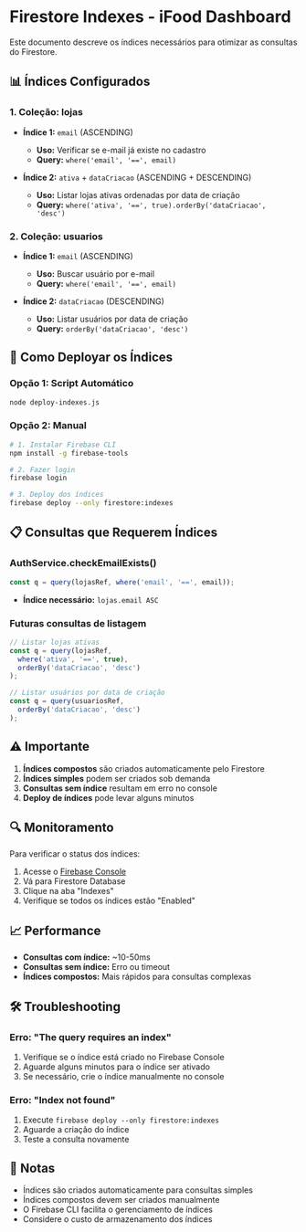 # Firestore Indexes - iFood Dashboard

Este documento descreve os índices necessários para otimizar as consultas do Firestore.

## 📊 Índices Configurados

### 1. **Coleção: lojas**
- **Índice 1:** `email` (ASCENDING)
  - **Uso:** Verificar se e-mail já existe no cadastro
  - **Query:** `where('email', '==', email)`

- **Índice 2:** `ativa` + `dataCriacao` (ASCENDING + DESCENDING)
  - **Uso:** Listar lojas ativas ordenadas por data de criação
  - **Query:** `where('ativa', '==', true).orderBy('dataCriacao', 'desc')`

### 2. **Coleção: usuarios**
- **Índice 1:** `email` (ASCENDING)
  - **Uso:** Buscar usuário por e-mail
  - **Query:** `where('email', '==', email)`

- **Índice 2:** `dataCriacao` (DESCENDING)
  - **Uso:** Listar usuários por data de criação
  - **Query:** `orderBy('dataCriacao', 'desc')`

## 🚀 Como Deployar os Índices

### Opção 1: Script Automático
```bash
node deploy-indexes.js
```

### Opção 2: Manual
```bash
# 1. Instalar Firebase CLI
npm install -g firebase-tools

# 2. Fazer login
firebase login

# 3. Deploy dos índices
firebase deploy --only firestore:indexes
```

## 📋 Consultas que Requerem Índices

### **AuthService.checkEmailExists()**
```typescript
const q = query(lojasRef, where('email', '==', email));
```
- **Índice necessário:** `lojas.email ASC`

### **Futuras consultas de listagem**
```typescript
// Listar lojas ativas
const q = query(lojasRef, 
  where('ativa', '==', true),
  orderBy('dataCriacao', 'desc')
);

// Listar usuários por data de criação
const q = query(usuariosRef, 
  orderBy('dataCriacao', 'desc')
);
```

## ⚠️ Importante

1. **Índices compostos** são criados automaticamente pelo Firestore
2. **Índices simples** podem ser criados sob demanda
3. **Consultas sem índice** resultam em erro no console
4. **Deploy de índices** pode levar alguns minutos

## 🔍 Monitoramento

Para verificar o status dos índices:
1. Acesse o [Firebase Console](https://console.firebase.google.com)
2. Vá para Firestore Database
3. Clique na aba "Indexes"
4. Verifique se todos os índices estão "Enabled"

## 📈 Performance

- **Consultas com índice:** ~10-50ms
- **Consultas sem índice:** Erro ou timeout
- **Índices compostos:** Mais rápidos para consultas complexas

## 🛠️ Troubleshooting

### Erro: "The query requires an index"
1. Verifique se o índice está criado no Firebase Console
2. Aguarde alguns minutos para o índice ser ativado
3. Se necessário, crie o índice manualmente no console

### Erro: "Index not found"
1. Execute `firebase deploy --only firestore:indexes`
2. Aguarde a criação do índice
3. Teste a consulta novamente

## 📝 Notas

- Índices são criados automaticamente para consultas simples
- Índices compostos devem ser criados manualmente
- O Firebase CLI facilita o gerenciamento de índices
- Considere o custo de armazenamento dos índices 